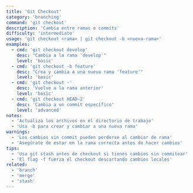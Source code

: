 ```yaml
---
title: 'Git Checkout'
category: 'branching'
command: 'git checkout'
description: 'Cambia entre ramas o commits'
difficulty: 'intermediate'
usage: 'git checkout <rama> | git checkout -b <nueva-rama>'
examples:
  - cmd: 'git checkout develop'
    desc: "Cambia a la rama 'develop'"
    level: 'basic'
  - cmd: 'git checkout -b feature'
    desc: "Crea y cambia a una nueva rama 'feature'"
    level: 'basic'
  - cmd: 'git checkout -'
    desc: 'Vuelve a la rama anterior'
    level: 'basic'
  - cmd: 'git checkout HEAD~2'
    desc: 'Cambia a un commit específico'
    level: 'advanced'
notes:
  - 'Actualiza los archivos en el directorio de trabajo'
  - 'Usa -b para crear y cambiar a una nueva rama'
warnings:
  - 'Los cambios sin commit pueden perderse al cambiar de rama'
  - 'Asegúrate de estar en la rama correcta antes de hacer cambios'
tips:
  - 'Usa git stash antes de checkout si tienes cambios sin commitear'
  - 'El flag -f fuerza el checkout descartando cambios locales'
related:
  - 'branch'
  - 'merge'
  - 'stash'
---
```

